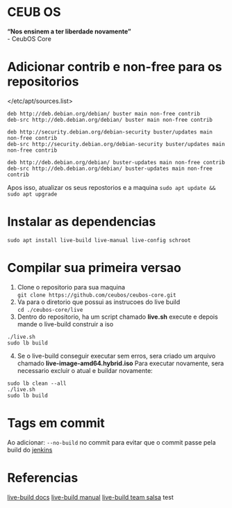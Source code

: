 # CEUB OS
**“Nos ensinem a ter liberdade novamente”** \
\- CeubOS Core


# Adicionar contrib e non-free para os repositorios
\</etc/apt/sources.list\>
```
deb http://deb.debian.org/debian/ buster main non-free contrib
deb-src http://deb.debian.org/debian/ buster main non-free contrib

deb http://security.debian.org/debian-security buster/updates main non-free contrib
deb-src http://security.debian.org/debian-security buster/updates main non-free contrib

deb http://deb.debian.org/debian/ buster-updates main non-free contrib
deb-src http://deb.debian.org/debian/ buster-updates main non-free contrib
``` 

Apos isso, atualizar os seus repostorios e a maquina
`sudo apt update && sudo apt upgrade`


# Instalar as dependencias
`sudo apt install live-build live-manual live-config schroot`

# Compilar sua primeira versao
1. Clone o repositorio para sua maquina \
`git clone https://github.com/ceubos/ceubos-core.git`
2. Va para o diretorio que possui as instrucoes do live build \
`cd ./ceubos-core/live`
3. Dentro do repositorio, ha um script chamado **live.sh** execute e depois mande o live-build construir a iso
```
./live.sh
sudo lb build
```
4. Se o live-build conseguir executar sem erros, sera criado um arquivo chamado **live-image-amd64.hybrid.iso**
Para executar novamente, sera necessario excluir o atual e buildar novamente:
```
sudo lb clean --all
./live.sh
sudo lb build
```

# Tags em commit
Ao adicionar: `--no-build` no commit para evitar que o commit passe pela build do [jenkins](https://jenkins.ceubos.com.br/job/CeubOS/)

# Referencias
[live-build docs](https://live-team.pages.debian.net/live-manual/html/live-manual/about-manual.en.html)
[live-build manual](https://manpages.debian.org/testing/live-build/live-build.7.en.html)
[live-build team salsa](https://salsa.debian.org/live-team)
test